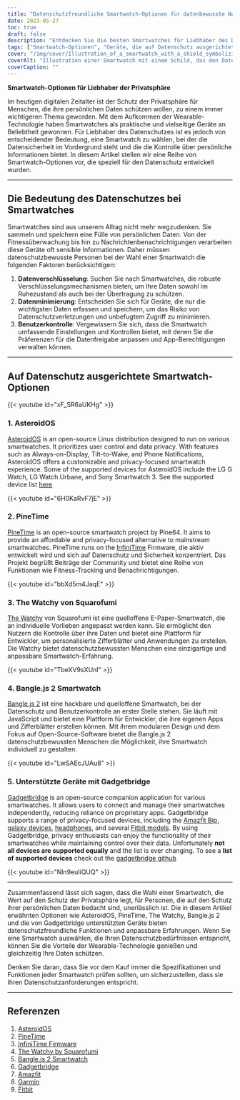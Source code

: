 ```yaml
---
title: "Datenschutzfreundliche Smartwatch-Optionen für datenbewusste Nutzer"
date: 2023-05-27
toc: true
draft: false
description: "Entdecken Sie die besten Smartwatches für Liebhaber des Datenschutzes mit Schwerpunkt auf Datensicherheit und Benutzerkontrolle."
tags: ["Smartwatch-Optionen", "Geräte, die auf Datenschutz ausgerichtet sind", "Datensicherheit", "Benutzerkontrolle", "AsteroidOS", "PineTime", "Der Watchy", "Die offene Smartwatch", "Bangle.js 2", "Gadgetbridge", "tragbare Technologie", "Datenschutz", "anpassbare Erfahrung", "Schutz personenbezogener Daten", "Open-Source-Smartwatches", "Fitness-Tracking", "Benachrichtigungen", "Smartwatch-Firmware", "datenschutzbewusste Menschen", "Von Gadgetbridge unterstützte Geräte", "Amazfit Bip", "Garmin-Uhren", "Fitbit-Modelle", "Pinetime Smartwatch", "The Watchy von Squarofumi", "Die offene Smartwatch von Pauls_3D_Things", "Bangle.js 2 Smartwatch", "Kompatibilität von Gadgetbridge", "Von AsteroidOS unterstützte Geräte", "Smartwatch-Datenschutzfunktionen", "Open-Source-Wearable-Technologie", "Datenschutzlösungen"]
cover: "/img/cover/Illustration_of_a_smartwatch_with_a_shield_symbolizing_data.png"
coverAlt: "Illustration einer Smartwatch mit einem Schild, das den Datenschutz symbolisiert"
coverCaption: ""
---
```


**Smartwatch-Optionen für Liebhaber der Privatsphäre**

Im heutigen digitalen Zeitalter ist der Schutz der Privatsphäre für Menschen, die ihre persönlichen Daten schützen wollen, zu einem immer wichtigeren Thema geworden. Mit dem Aufkommen der Wearable-Technologie haben Smartwatches als praktische und vielseitige Geräte an Beliebtheit gewonnen. Für Liebhaber des Datenschutzes ist es jedoch von entscheidender Bedeutung, eine Smartwatch zu wählen, bei der die Datensicherheit im Vordergrund steht und die die Kontrolle über persönliche Informationen bietet. In diesem Artikel stellen wir eine Reihe von Smartwatch-Optionen vor, die speziell für den Datenschutz entwickelt wurden.

______

## Die Bedeutung des Datenschutzes bei Smartwatches

Smartwatches sind aus unserem Alltag nicht mehr wegzudenken. Sie sammeln und speichern eine Fülle von persönlichen Daten. Von der Fitnessüberwachung bis hin zu Nachrichtenbenachrichtigungen verarbeiten diese Geräte oft sensible Informationen. Daher müssen datenschutzbewusste Personen bei der Wahl einer Smartwatch die folgenden Faktoren berücksichtigen:

1. **Datenverschlüsselung**: Suchen Sie nach Smartwatches, die robuste Verschlüsselungsmechanismen bieten, um Ihre Daten sowohl im Ruhezustand als auch bei der Übertragung zu schützen.
2. **Datenminimierung**: Entscheiden Sie sich für Geräte, die nur die wichtigsten Daten erfassen und speichern, um das Risiko von Datenschutzverletzungen und unbefugtem Zugriff zu minimieren.
3. **Benutzerkontrolle**: Vergewissern Sie sich, dass die Smartwatch umfassende Einstellungen und Kontrollen bietet, mit denen Sie die Präferenzen für die Datenfreigabe anpassen und App-Berechtigungen verwalten können.

______

## Auf Datenschutz ausgerichtete Smartwatch-Optionen

{{< youtube id="xF_SR6aUKHg" >}}

### 1. AsteroidOS

[AsteroidOS](https://asteroidos.org/) is an open-source Linux distribution designed to run on various smartwatches. It prioritizes user control and data privacy. With features such as Always-on-Display, Tilt-to-Wake, and Phone Notifications, AsteroidOS offers a customizable and privacy-focused smartwatch experience. Some of the supported devices for AsteroidOS include the LG G Watch, LG Watch Urbane, and Sony Smartwatch 3. See the supported device list [here](https://asteroidos.org/watches/)

{{< youtube id="6H0KaRvF7jE" >}}

### 2. PineTime

[PineTime](https://www.pine64.org/pinetime/) is an open-source smartwatch project by Pine64. It aims to provide an affordable and privacy-focused alternative to mainstream smartwatches. PineTime runs on the [InfiniTime](https://github.com/JF002/InfiniTime) Firmware, die aktiv entwickelt wird und sich auf Datenschutz und Sicherheit konzentriert. Das Projekt begrüßt Beiträge der Community und bietet eine Reihe von Funktionen wie Fitness-Tracking und Benachrichtigungen.

{{< youtube id="bbXd5m4JaqE" >}}


### 3. The Watchy von Squarofumi

[The Watchy](https://watchy.sqfmi.com/) von Squarofumi ist eine quelloffene E-Paper-Smartwatch, die an individuelle Vorlieben angepasst werden kann. Sie ermöglicht den Nutzern die Kontrolle über ihre Daten und bietet eine Plattform für Entwickler, um personalisierte Zifferblätter und Anwendungen zu erstellen. Die Watchy bietet datenschutzbewussten Menschen eine einzigartige und anpassbare Smartwatch-Erfahrung.

{{< youtube id="TbeXV9sXUnI" >}}

### 4. Bangle.js 2 Smartwatch

[Bangle.js 2](https://banglejs.com/) ist eine hackbare und quelloffene Smartwatch, bei der Datenschutz und Benutzerkontrolle an erster Stelle stehen. Sie läuft mit JavaScript und bietet eine Plattform für Entwickler, die ihre eigenen Apps und Zifferblätter erstellen können. Mit ihrem modularen Design und dem Fokus auf Open-Source-Software bietet die Bangle.js 2 datenschutzbewussten Menschen die Möglichkeit, ihre Smartwatch individuell zu gestalten.

{{< youtube id="LwSAEcJUAu8" >}}

### 5. Unterstützte Geräte mit Gadgetbridge

[Gadgetbridge](https://gadgetbridge.org/) is an open-source companion application for various smartwatches. It allows users to connect and manage their smartwatches independently, reducing reliance on proprietary apps. Gadgetbridge supports a range of privacy-focused devices, including the [Amazfit Bip](https://amzn.to/3MWQpc3), [galaxy devices](https://codeberg.org/Freeyourgadget/Gadgetbridge/wiki/Galaxy-Buds), [headphones](https://codeberg.org/Freeyourgadget/Gadgetbridge/wiki/Sony-Headphones), and several [Fitbit models](https://codeberg.org/Freeyourgadget/Gadgetbridge/wiki/FitPro). By using Gadgetbridge, privacy enthusiasts can enjoy the functionality of their smartwatches while maintaining control over their data. Unfortunately **not all devices are supported equally** and the list is ever changing. To see a **list of supported devices** check out the [gadgetbridge github](https://github.com/Freeyourgadget/Gadgetbridge) 

{{< youtube id="Nln9euIiQUQ" >}}

______

Zusammenfassend lässt sich sagen, dass die Wahl einer Smartwatch, die Wert auf den Schutz der Privatsphäre legt, für Personen, die auf den Schutz ihrer persönlichen Daten bedacht sind, unerlässlich ist. Die in diesem Artikel erwähnten Optionen wie AsteroidOS, PineTime, The Watchy, Bangle.js 2 und die von Gadgetbridge unterstützten Geräte bieten datenschutzfreundliche Funktionen und anpassbare Erfahrungen. Wenn Sie eine Smartwatch auswählen, die Ihren Datenschutzbedürfnissen entspricht, können Sie die Vorteile der Wearable-Technologie genießen und gleichzeitig Ihre Daten schützen.

Denken Sie daran, dass Sie vor dem Kauf immer die Spezifikationen und Funktionen jeder Smartwatch prüfen sollten, um sicherzustellen, dass sie Ihren Datenschutzanforderungen entspricht.

______

## Referenzen

1. [AsteroidOS](https://asteroidos.org/)
2. [PineTime](https://www.pine64.org/pinetime/)
3. [InfiniTime Firmware](https://github.com/JF002/InfiniTime)
4. [The Watchy by Squarofumi](https://watchy.sqfmi.com/)
5. [Bangle.js 2 Smartwatch](https://banglejs.com/)
6. [Gadgetbridge](https://gadgetbridge.org/)
7. [Amazfit](https://www.amazfit.com/)
8. [Garmin](https://www.garmin.com/)
9.  [Fitbit](https://www.fitbit.com/)
